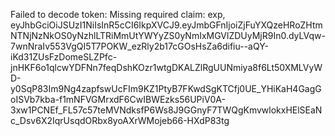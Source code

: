 Failed to decode token: Missing required claim: exp, eyJhbGciOiJSUzI1NiIsInR5cCI6IkpXVCJ9.eyJmbGFnIjoiZjFuYXQzeHRoZHtmNTNjNzNkOS0yNzhlLTRiMmUtYWYyZS0yNmIxMGVlZDUyMjR9In0.dyLVqw-7wnNraIv553VgQI5T7POKW_ezRly2b17cGOsHsZa6difiu--aQY-iKd31ZUsFzDomeSLZPfc-jnHKF6o1qlcwYDFNn7feqDshKOzr1wtgDKALZlRgUUNmiya8f6Lt50XMLVyWD-y0SqP83Im9Ng4zapfswUcFIm9KZ1PtyB7FKwdSgKTCfj0UE_YHiKaH4GagGoISVb7kba-f1mNFVGMrxdF6CwIBWEzks56UPiV0A-3xw1PCNEf_FL57c57teMVNdksfP6Ws8J9GGnyF7TWQgKmvwlokxHElSEaNc_Dsv6X2IqrUsqdORbx8yoAXrWMojeb66-HXdP83tg
